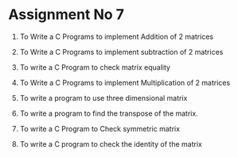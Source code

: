 # Assignment No 7

1. To Write a C Programs to implement Addition of 2 matrices

2. To Write a C Programs to implement subtraction of 2 matrices

3. To write a C Program to check matrix equality

4. To Write a C Programs to implement Multiplication of 2 matrices

5. To write a program to use three dimensional matrix

6. To write a program to find the transpose of the matrix.

7. To write a C Program to Check symmetric matrix

8. To write a C program to check the identity of the matrix
